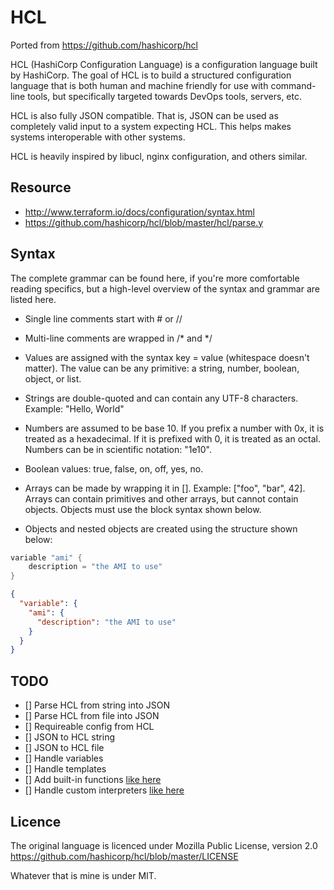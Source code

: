 HCL
===

Ported from https://github.com/hashicorp/hcl

HCL (HashiCorp Configuration Language) is a configuration language built by HashiCorp. The goal of HCL is to build a structured configuration language that is both human and machine friendly for use with command-line tools, but specifically targeted towards DevOps tools, servers, etc.

HCL is also fully JSON compatible. That is, JSON can be used as completely valid input to a system expecting HCL. This helps makes systems interoperable with other systems.

HCL is heavily inspired by libucl, nginx configuration, and others similar.

Resource
--------

-	http://www.terraform.io/docs/configuration/syntax.html
-	https://github.com/hashicorp/hcl/blob/master/hcl/parse.y

Syntax
------

The complete grammar can be found here, if you're more comfortable reading specifics, but a high-level overview of the syntax and grammar are listed here.

-	Single line comments start with # or //

-	Multi-line comments are wrapped in /* and */

-	Values are assigned with the syntax key = value (whitespace doesn't matter). The value can be any primitive: a string, number, boolean, object, or list.

-	Strings are double-quoted and can contain any UTF-8 characters. Example: "Hello, World"

-	Numbers are assumed to be base 10. If you prefix a number with 0x, it is treated as a hexadecimal. If it is prefixed with 0, it is treated as an octal. Numbers can be in scientific notation: "1e10".

-	Boolean values: true, false, on, off, yes, no.

-	Arrays can be made by wrapping it in []. Example: ["foo", "bar", 42]. Arrays can contain primitives and other arrays, but cannot contain objects. Objects must use the block syntax shown below.

-	Objects and nested objects are created using the structure shown below:

```go
variable "ami" {
    description = "the AMI to use"
}
```

```json
{
  "variable": {
    "ami": {
      "description": "the AMI to use"
    }
  }
}

```

TODO
----

-	[] Parse HCL from string into JSON
-	[] Parse HCL from file into JSON
-	[] Requireable config from HCL
-	[] JSON to HCL string
-	[] JSON to HCL file
-	[] Handle variables
-	[] Handle templates
-	[] Add built-in functions [like here](https://terraform.io/docs/configuration/interpolation.html)
-	[] Handle custom interpreters [like here](https://terraform.io/docs/configuration/resources.html)

Licence
-------

The original language is licenced under Mozilla Public License, version 2.0 https://github.com/hashicorp/hcl/blob/master/LICENSE

Whatever that is mine is under MIT.
